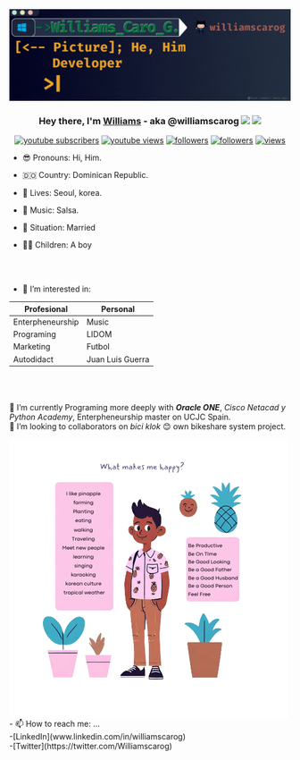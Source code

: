 <img src="https://github.com/williamscarog/Williamscarog/blob/main/Williams%20Caro%20G..gif?raw=true" width="1000">

<h3 align="center">Hey there, I'm <a href="https://williamscarog.github.io/">Williams</a> - aka @williamscarog <img src="https://media.giphy.com/media/hvRJCLFzcasrR4ia7z/giphy.gif" width="28"> <img src="https://emojis.slackmojis.com/emojis/images/1531849430/4246/blob-sunglasses.gif?1531849430" width="28"/></h3>




<p align="center">
  <a href="https://www.youtube.com/@williamscarog?sub_confirmation=1"><img alt="youtube subscribers" title="Subscribe to my YouTube channel" src="https://freshidea.com/jonah/youtube-api/subscribers-badge.php?color=red&label=Subscribe&style=for-the-badge"/></a> 
  <a href="https://www.youtube.com/@williamscarog"><img alt="youtube views" title="YouTube views" src="https://freshidea.com/jonah/youtube-api/view-count-badge-temp.php?label=Views&color=e1ad0e&style=for-the-badge#2"/></a> 
  <a href="https://twitter.com/williamscarog"><img alt="followers" title="Follow me on Twitter" src="https://img.shields.io/twitter/follow/Williamscarog?color=55960c&label=Follow&logo=twitter&logoColor=white&style=for-the-badge"/></a>
  <a href="https://github.com/williamscarog"><img alt="followers" title="Follow me on Github" src="https://img.shields.io/github/followers/williamscarog?color=236ad3&style=for-the-badge&logo=github&label=Follow"/></a>
  <a href="https://github.com/williamscarog"><img alt="views" title="Github views" src="https://freshidea.com/jonah/app/ghpvc/"/></a>
</p>

- 😎 Pronouns: Hi, Him.
- 🇩🇴 Country: Dominican Republic.
- 🏡 Lives: Seoul, korea.
- 🎵 Music: Salsa.
- 👫 Situation: Married
- 🙋‍♂️ Children: A boy

  <br><br>


- 👀 I’m interested in:

Profesional        | Personal
------------------ | -------------------
 Enterpheneurship  | Music
 Programing        | LIDOM
 Marketing         | Futbol
 Autodidact        | Juan Luis Guerra


 
<br><br><br>
  🌱 I’m currently Programing more deeply with ***Oracle ONE***, *Cisco Netacad y Python Academy*, Enterpheneurship master on UCJC Spain.<br>
  💞️ I’m looking to collaborators on *bici klok* 😊 own bikeshare system project. <br>

  
<img align="center" src="https://github.com/williamscarog/Williamscarog/blob/main/pinapple3.png?raw=true">
- 📫 How to reach me: ...
<br> -[LinkedIn](www.linkedin.com/in/williamscarog)
<br> -[Twitter](https://twitter.com/Williamscarog)

<!---
### Trying Image

![](https://img.icons8.com/color/512/linkedin.png)

```<script src="https://platform.linkedin.com/badges/js/profile.js" async defer type="text/javascript"></script>```
--->


<!---
Williamscaro/Williamscaro is a ✨ special ✨ repository because its `README.md` (this file) appears on your GitHub profile.
You can click the Preview link to take a look at your changes.
--->
